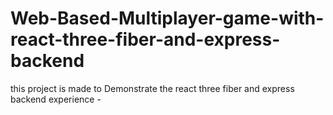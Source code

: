 # Web-Based-Multiplayer-game-with-react-three-fiber-and-express-backend
this project is made to Demonstrate the react three fiber and express backend experience - 
